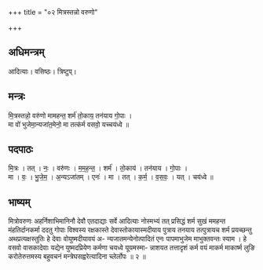 +++
title = "०२ मित्रस्तन्नो वरुणो"

+++
## अधिमन्त्रम्
आदित्याः। वसिष्ठः। त्रिष्टुप्।

## मन्त्रः
मि॒त्रस्तन्नो॒ वरु॑णो मामहन्त॒ शर्म॑ तो॒काय॒ तन॑याय गो॒पाः ।  
मा वो॑ भुजेमा॒न्यजा॑त॒मेनो॒ मा तत्क॑र्म वसवो॒ यच्चय॑ध्वे ॥

## पदपाठः
मि॒त्रः । तत् । नः॒ । वरु॑णः । म॒म॒ह॒न्त॒ । शर्म॑ । तो॒काय॑ । तन॑याय । गो॒पाः ।  
मा । वः॒ । भु॒जे॒म॒ । अ॒न्यऽजा॑तम् । एनः॑ । मा । तत् । क॒र्म॒ । व॒स॒वः॒ । यत् । चय॑ध्वे ॥

## भाष्यम्
मित्रोवरुणः अहर्निशाभिमानिनौ देवौ एतदाद्याः सर्वे आदित्याः नोस्मभ्यं तत् प्रसिद्धं शर्म सुखं ममहन्त मंहतिर्दानकर्मा ददतु गोपाः विश्वस्य रक्षकास्ते देवास्तोकायास्मदीयाय पुत्राय तनयाय तत्पुत्रायच शर्म प्रयच्छन्तु अथप्रत्यक्षस्तुतिः हे देवाः वोयुष्मदीयावयं अ- न्यजातमन्येनोत्पादितं एनः पापमाभुजेम माभुक्तवन्तः स्याम । हे वसवो वासकादेवाः यद्येन युष्मदप्रियेण कर्मणा चयध्वे यूयमस्मा- न्नाशयत तत्तादृशं कर्म वयं माकर्म माकार्ष्म लुङि करोतेरुत्तमस्य बहुवचनं मन्त्रेघसह्वरेत्यादिना च्लेर्लोपः ॥ २ ॥